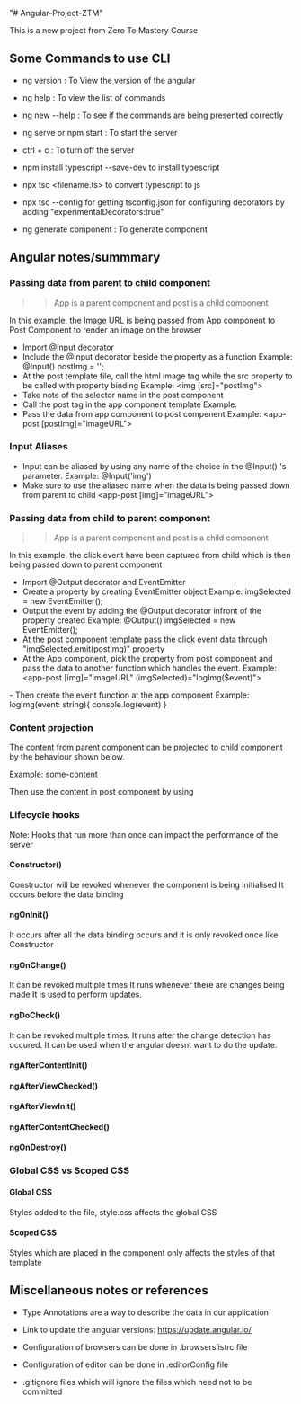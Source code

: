 "# Angular-Project-ZTM" 


This is a new project from Zero To Mastery Course

## Some Commands to use CLI

- ng version : To View the version of the angular

- ng help : To view the list of commands 

- ng new --help : To see if the commands are being presented correctly

- ng serve or npm start : To start the server

- ctrl + c : To turn off the server

- npm install typescript --save-dev to install typescript

- npx tsc <filename.ts> to convert typescript to js

- npx tsc --config for getting tsconfig.json for configuring decorators
 by adding "experimentalDecorators:true"

- ng generate component <folder name> : To generate component



## Angular notes/summmary

### Passing data from parent to child component 
>> App is a parent component and post is a child component


In this example, the Image URL is being passed from App component to Post Component to render an image on the browser

   - Import @Input decorator
   - Include the @Input decorator beside the property as a function
      Example: @Input() postImg = '';
   - At the post template file, call the html image tag while the src property to be called with property binding
      Example: <img [src]="postImg">
   - Take note of the selector name in the post component
   - Call the post tag in the app component template
      Example: <app-post></app-post>
   - Pass the data from app component to post compenent 
      Example: <app-post [postImg]="imageURL"></app-post>

### Input Aliases
   - Input can be aliased by using any name of the choice in the @Input() 's parameter. Example: @Input('img')
   - Make sure to use the aliased name when the data is being passed down from parent to child
     <app-post [img]="imageURL"></app-post>

### Passing data from child to parent component
>> App is a parent component and post is a child component


In this example, the click event have been captured from child which is then being passed down to parent component
   - Import @Output decorator and EventEmitter
   - Create a property by creating EventEmitter object
     Example: imgSelected = new EventEmitter<string>();
   - Output the event by adding the @Output decorator infront of the property created
     Example: @Output() imgSelected = new EventEmitter<string>();
   - At the post component template pass the click event data through "imgSelected.emit(postImg)" property
   - At the App component, pick the property from post component and pass the data to another function which handles the event.
      Example: <app-post [img]="imageURL" (imgSelected)="logImg($event)">
   
</app-post>
   - Then create the event function at the app component
      Example: logImg(event: string){
          console.log(event)
      }


### Content projection

The content from parent component can be projected to child component by the behaviour shown below.

Example: <app-post> some-content </app-post>

Then use the content in post component by using <ng-content></ng-content>


### Lifecycle hooks
Note: Hooks that run more than once can impact the performance of the server

#### Constructor()
Constructor will be revoked whenever the component is being initialised
It occurs before the data binding

#### ngOnInit()
It occurs after all the data binding occurs and it is only revoked once like Constructor

#### ngOnChange()
It can be revoked multiple times
It runs whenever there are changes being made
It is used to perform updates. 

#### ngDoCheck()
It can be revoked multiple times.
It runs after the change detection has occured.
It can be used when the angular doesnt want to do the update.

#### ngAfterContentInit()

#### ngAfterViewChecked()

#### ngAfterViewInit()

#### ngAfterContentChecked()

#### ngOnDestroy()


### Global CSS vs Scoped CSS

#### Global CSS 
 Styles added to the file, style.css affects the global CSS

#### Scoped CSS
 Styles which are placed in the component only affects the styles of that template

## Miscellaneous notes or references

 - Type Annotations are a way to describe the data in our application
 - Link to update the angular versions: https://update.angular.io/

 - Configuration of browsers can be done in .browserslistrc file
 - Configuration of editor can be done in .editorConfig file
 - .gitignore files which will ignore the files which need not to be committed
